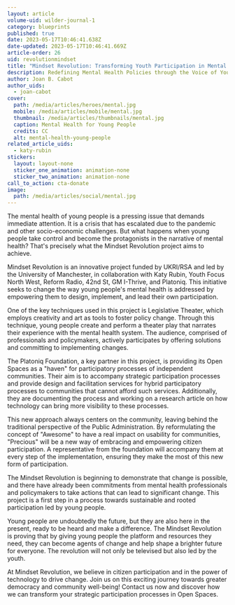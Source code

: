 ```yaml
---
layout: article
volume-uid: wilder-journal-1
category: blueprints
published: true
date: 2023-05-17T10:46:41.638Z
date-updated: 2023-05-17T10:46:41.669Z
article-order: 26
uid: revolutionmindset
title: "Mindset Revolution: Transforming Youth Participation in Mental Health"
description: Redefining Mental Health Policies through the Voice of Youth
author: Joan B. Cabot
author_uids:
  - joan-cabot
cover:
  path: /media/articles/heroes/mental.jpg
  mobile: /media/articles/mobile/mental.jpg
  thumbnail: /media/articles/thumbnails/mental.jpg
  caption: Mental Health for Young People
  credits: CC
  alt: mental-health-young-people
related_article_uids:
  - katy-rubin
stickers:
  layout: layout-none
  sticker_one_animation: animation-none
  sticker_two_animation: animation-none
call_to_action: cta-donate
image:
  path: /media/articles/social/mental.jpg
---
```

The mental health of young people is a pressing issue that demands immediate attention. It is a crisis that has escalated due to the pandemic and other socio-economic challenges. But what happens when young people take control and become the protagonists in the narrative of mental health? That's precisely what the Mindset Revolution project aims to achieve.

Mindset Revolution is an innovative project funded by UKRI/RSA and led by the University of Manchester, in collaboration with Katy Rubin, Youth Focus North West, Reform Radio, 42nd St, GM I-Thrive, and Platoniq. This initiative seeks to change the way young people's mental health is addressed by empowering them to design, implement, and lead their own participation.

One of the key techniques used in this project is Legislative Theater, which employs creativity and art as tools to foster policy change. Through this technique, young people create and perform a theater play that narrates their experience with the mental health system. The audience, comprised of professionals and policymakers, actively participates by offering solutions and committing to implementing changes.

The Platoniq Foundation, a key partner in this project, is providing its Open Spaces as a "haven" for participatory processes of independent communities. Their aim is to accompany strategic participation processes and provide design and facilitation services for hybrid participatory processes to communities that cannot afford such services. Additionally, they are documenting the process and working on a research article on how technology can bring more visibility to these processes.

This new approach always centers on the community, leaving behind the traditional perspective of the Public Administration. By reformulating the concept of "Awesome" to have a real impact on usability for communities, "Precious" will be a new way of embracing and empowering citizen participation. A representative from the foundation will accompany them at every step of the implementation, ensuring they make the most of this new form of participation.

The Mindset Revolution is beginning to demonstrate that change is possible, and there have already been commitments from mental health professionals and policymakers to take actions that can lead to significant change. This project is a first step in a process towards sustainable and rooted participation led by young people.

Young people are undoubtedly the future, but they are also here in the present, ready to be heard and make a difference. The Mindset Revolution is proving that by giving young people the platform and resources they need, they can become agents of change and help shape a brighter future for everyone. The revolution will not only be televised but also led by the youth.

At Mindset Revolution, we believe in citizen participation and in the power of technology to drive change. Join us on this exciting journey towards greater democracy and community well-being! Contact us now and discover how we can transform your strategic participation processes in Open Spaces.